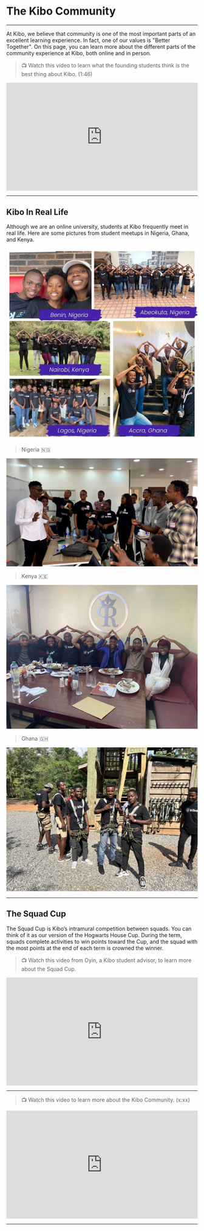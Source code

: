 # The Kibo Community
---

At Kibo, we believe that community is one of the most important parts of an excellent learning experience. In fact, one of our values is "Better Together".  On this page, you can learn more about the different parts of the community experience at Kibo, both online and in person.


> 📺 Watch this video to learn what the founding students think is the best thing about Kibo. (1:46)

<div style="position: relative; padding-bottom: 56.25%; height: 0;"><iframe src="https://www.youtube.com/embed/q006VsNxv30" title="YouTube video player" frameborder="0" allow="accelerometer; autoplay; clipboard-write; encrypted-media; gyroscope; picture-in-picture" allowfullscreen style="position: absolute; top: 0; left: 0; width: 100%; height: 100%;"></iframe></div> 

---


## Kibo In Real Life

Although we are an online university, students at Kibo frequently meet in real life. Here are some pictures from student meetups in Nigeria, Ghana, and Kenya.

![orientation](./20221023_170005.jpg)

> Nigeria 🇳🇬

![lagos](./16.jpg)



> Kenya 🇰🇪

![nbo](./IMG_5855.jpg)


> Ghana 🇬🇭

![accra](./IMG_1398.jpg)

---

## The Squad Cup

The Squad Cup is Kibo’s intramural competition between squads. You can think of it as our version of the Hogwarts House Cup. During the term, squads complete activities to win points toward the Cup, and the squad with the most points at the end of each term is crowned the winner. 

> 📺 Watch this video from Oyin, a Kibo student advisor, to learn more about the Squad Cup.

<div style="position: relative; padding-bottom: 56.25%; height: 0;"><iframe src="https://www.youtube.com/embed/Vvotj5fy-EI"  title="YouTube video player" frameborder="0" allow="accelerometer; autoplay; clipboard-write; encrypted-media; gyroscope; picture-in-picture" allowfullscreen style="position: absolute; top: 0; left: 0; width: 100%; height: 100%;"></iframe></div> 


---


> 📺 Watch this video to learn more about the Kibo Community. (x:xx)

<div style="position: relative; padding-bottom: 56.25%; height: 0;"><iframe src="https://www.youtube.com/embed/oymw7SMQ9q0" title="YouTube video player" frameborder="0" allow="accelerometer; autoplay; clipboard-write; encrypted-media; gyroscope; picture-in-picture" allowfullscreen style="position: absolute; top: 0; left: 0; width: 100%; height: 100%;"></iframe></div> 

---
